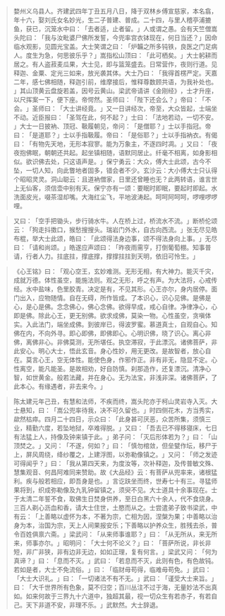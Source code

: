 > 婺州义乌县人。齐建武四年丁丑五月八日，降于双林乡傅宣慈家，本名翕，年十六，娶刘氏女名妙光，生二子普建、普成。二十四，与里人稽亭浦摝鱼，获已，沉笼水中曰：​「去者适，止者留。​」人或谓之愚。会有天竺僧嵩头陀曰：​「我与汝毗婆尸佛所发誓，今兜率宫衣钵现在，何日当还？​」因命临水观影，见圆光宝盖。大士笑谓之曰：​「炉韛之所多钝铁，良医之门足病人。度生为急，何思彼乐乎？​」嵩指松山顶曰：​「此可栖矣。​」大士躬耕而居之。有人盗菽麦瓜果，大士见，即与篮笼盛去。日常营作，夜则行道。见释迦、金粟、定光三如来，放光袭其体。大士乃曰：​「我得首楞严定。天嘉二年，感七佛相随，释迦引前，维摩接后，惟释尊数顾共语，为我补处也。​」其山顶黄云盘旋若盖，因号云黄山。梁武帝请讲《金刚经》​，士才升座，以尺挥案一下，便下座。帝愕然。圣师曰：​「陛下还会么？​」帝曰：​「不会。​」圣师曰：​「大士讲经竟。​」又一日讲经次，帝至，大众皆起，士端坐不动。近臣报曰：​「圣驾在此，何不起？​」士曰：​「法地若动，一切不安。​」大士一日披衲、顶冠、靸履朝见，帝问：​「是僧耶？​」士以手指冠。帝曰：​「是道耶？​」士以手指靸履。帝曰：​「是俗耶？​」士以手指衲衣。有偈曰：​「有物先天地，无形本寂寥。能为万象主，不逐四时凋。​」又曰：​「夜夜抱佛眠，朝朝还共起。起坐镇相随，语默同居止。纤毫不相离，如身影相似。欲识佛去处，只这语声是。​」保宁勇云：大众，傅大士此颂，古今不坠，一切人知，向此瞥地者固多，错会者不少。玄沙云：大小傅大士只认得个昭昭灵灵。洞山聪云：且道衲僧家，日里还曾睡也无？此两转语，谁言世上无仙客，须信壶中别有天。保宁亦有一颂：要眠时即眠，要起时即起。水洗面皮光，啜茶湿却嘴。大海红尘飞，平地波涛起。呵呵阿呵呵，啰哩啰啰哩。

> 又曰：​「空手把锄头，步行骑水牛。人在桥上过，桥流水不流。​」断桥伦颂云：​「狗走抖擞口，猴愁搜搜头。瑞岩门外水，自古向西流。​」张无尽见皓布棍，举大士此颂，皓曰：​「此颂得法身边事，颂不得法身向上事。​」无尽曰：​「请和尚颂。​」皓遂应声颂曰：​「昨夜雨需亨，打倒葡萄棚。知事普请，行者人力。拄底拄，撑底撑，撑撑拄拄到天明，依旧可怜生。​」

> 《心王铭》曰：​「观心空王，玄妙难测。无形无相，有大神力。能灭千灾，成就万德。体性虽空，能施法则。观之无形，呼之有声。为大法将，心戒传经。水中盐味，色里胶青。决定是有，不见其形。心王亦尔，身内居停。面门出入，应物随情。自在无碍，所作皆成。了本识心，识心见佛。是佛是心，是心是佛。念念佛心，佛心念佛。欲得早成，戒心自律。净律净心，心即是佛。除此心王，更无别佛。欲求成佛，莫染一物。心性虽空，贪嗔体实。入此法门，端坐成佛。到彼岸已，得波罗蜜。慕道真士，自观自心。知佛在内，不向外寻。即心即佛，即佛即心。心明识佛，晓了识心。离心非佛，离佛非心。非佛莫测，无所堪任。执空滞寂，于此漂沉。诸佛菩萨，非此安心。明心大士，悟此玄音。身心性妙，用无更改。是故智者，放心自在。莫言心王，空无体性。能使色身，作邪作正。非有非无，隐显不定。心性离空，能凡能圣。是故相劝，好自防慎。刹那造作，还复漂沉。清净心智，如世黄金。般若法藏，并在身心。无为法宝，非浅非深。诸佛菩萨，了此本心。有缘遇者，非去来今。​」

> 陈太建元年己丑，有慧和法师，不疾而终，嵩头陀亦于柯山灵岩寺入灭。大士悬知，曰：​「嵩公兜率待我，决不可久留也。​」时四侧花木，方当秀实，歘然枯瘁。四月二十四日，示众曰：​「此身甚可厌恶，众苦所集，须慎三业，精勤六度，若坠地狱，卒难得脱。​」又曰：​「吾去已不得移寝床，七日有法猛上人，持像及钟来镇于此。​」弟子问：​「灭后形体若为？​」曰：​「山顶焚之。​」又问：​「不遂，何如？​」曰：​「慎勿棺敛，但垒甓作坛，移尸于上，屏风周绕，绛纱覆之，上建浮图，以弥勒像镇之。​」又问：​「师之发迹可得闻乎？​」曰：​「我从第四天来，为度汝等，次补释迦，及传普敏文殊、慧集观音、何昌阿难同来赞助。故《大品经》云：有菩萨从兜率来，诸根猛利。疾与般若相应，即吾身是也。​」言讫趺坐而终，世寿七十有三。寻猛师果将到，织成弥勒像及九乳钟留镇之，须臾不见。大士道具十余事现在。士于太清二年誓不食，取佛生日焚身供养，至日白黑六十余人，代不食烧身。三百人剃心沥血和香，请大士住世，土愍而从之。士尝遣弟子致书梁武，中有云：​「上善略以虚怀为本，不著为宗，亡相为因，涅槃为果；中善略以治身为本，治国为宗，天上人间果报安乐；下善略以护养众生，胜残去杀，普令百姓俱禀六斋。​」梁武问：​「从来师事谁耶？​」曰：​「从无所从，来无所来，师事亦尔。​」昭明问：​「大士何不论义？​」曰：​「菩萨所说，非长非短，非广非狭，非有边非无边，如如正理，复有何言。​」梁武又问：​「何为真谛？​」曰：​「息而不灭。​」武曰：​「若息而不灭，此则有色，有色故钝。若如是者，大士不免流俗。​」曰：​「临财毋苟得，临难毋苟免。​」武曰：​「大士大识礼。​」曰：​「一切诸法不有不无。​」武曰：​「谨受大士来旨。​」曰：​「大千世界所有色象，莫不归空；百川丛注不过于海，无量妙法不出真如。如来何故于三界九十六道中，独超其最，视一切众生有若赤子，有若自己。天下非道不安，非理不乐。​」武默然。大士辞退。


